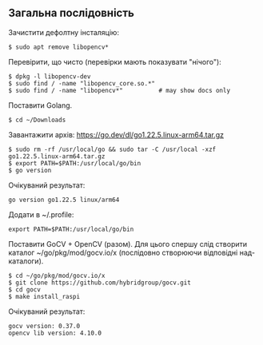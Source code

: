 ## Загальна послідовність

Зачистити дефолтну інсталяцію:

    $ sudo apt remove libopencv*

Перевірити, що чисто (перевірки мають показувати "нічого"):

    $ dpkg -l libopencv-dev
    $ sudo find / -name "libopencv_core.so.*"
    $ sudo find / -name "libopencv*"          # may show docs only

Поставити Golang.

    $ cd ~/Downloads

Завантажити архів: https://go.dev/dl/go1.22.5.linux-arm64.tar.gz

    $ sudo rm -rf /usr/local/go && sudo tar -C /usr/local -xzf go1.22.5.linux-arm64.tar.gz
    $ export PATH=$PATH:/usr/local/go/bin
    $ go version

Очікуваний результат:

    go version go1.22.5 linux/arm64

Додати в ~/.profile: 

    export PATH=$PATH:/usr/local/go/bin

Поставити GoCV + OpenCV (разом). Для цього спершу слід створити каталог ~/go/pkg/mod/gocv.io/x (послідовно створюючи відповідні над-каталоги).    

    $ cd ~/go/pkg/mod/gocv.io/x
    $ git clone https://github.com/hybridgroup/gocv.git
    $ cd gocv
    $ make install_raspi

Очікуваний результат:

    gocv version: 0.37.0
    opencv lib version: 4.10.0


